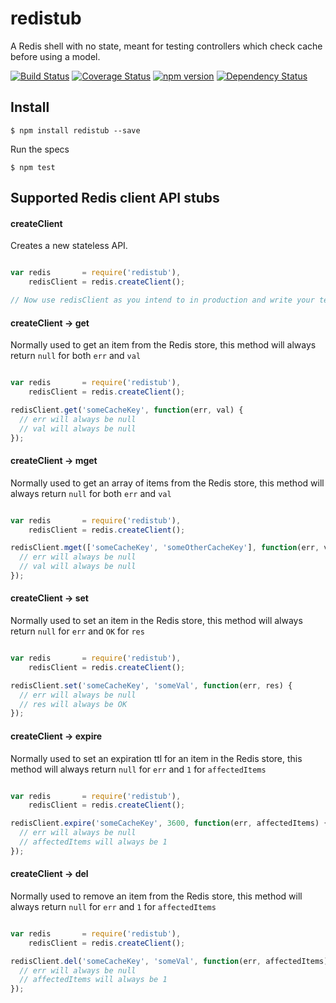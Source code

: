 # redistub
A Redis shell with no state, meant for testing controllers which check cache before using a model.

[![Build Status](https://travis-ci.org/AlienCreations/redistub.svg?branch=master)](https://travis-ci.org/AlienCreations/redistub) [![Coverage Status](https://coveralls.io/repos/AlienCreations/redistub/badge.svg?branch=master&service=github)](https://coveralls.io/github/AlienCreations/redistub?branch=master) [![npm version](http://img.shields.io/npm/v/redistub.svg)](https://npmjs.org/package/redistub) [![Dependency Status](https://david-dm.org/AlienCreations/redistub.svg)](https://david-dm.org/AlienCreations/redistub)

## Install

```
$ npm install redistub --save
```

Run the specs

```
$ npm test
```

## Supported Redis client API stubs

#### createClient
Creates a new stateless API.

```js

var redis       = require('redistub'),
    redisClient = redis.createClient();

// Now use redisClient as you intend to in production and write your tests to assume redis is offline.

```

#### createClient -> get
Normally used to get an item from the Redis store, this method will always
return `null` for both `err` and `val`

```js

var redis       = require('redistub'),
    redisClient = redis.createClient();

redisClient.get('someCacheKey', function(err, val) {
  // err will always be null
  // val will always be null
});

```

#### createClient -> mget
Normally used to get an array of items from the Redis store, this method will always
return `null` for both `err` and `val`

```js

var redis       = require('redistub'),
    redisClient = redis.createClient();

redisClient.mget(['someCacheKey', 'someOtherCacheKey'], function(err, val) {
  // err will always be null
  // val will always be null
});

```

#### createClient -> set
Normally used to set an item in the Redis store, this
method will always return `null` for `err` and `OK` for `res`

```js

var redis       = require('redistub'),
    redisClient = redis.createClient();

redisClient.set('someCacheKey', 'someVal', function(err, res) {
  // err will always be null
  // res will always be OK
});

```

#### createClient -> expire
Normally used to set an expiration ttl for an item in the Redis store, this
method will always return `null` for `err` and `1` for `affectedItems`

```js

var redis       = require('redistub'),
    redisClient = redis.createClient();

redisClient.expire('someCacheKey', 3600, function(err, affectedItems) {
  // err will always be null
  // affectedItems will always be 1
});

```

#### createClient -> del
Normally used to remove an item from the Redis store, this
method will always return `null` for `err` and `1` for `affectedItems`

```js

var redis       = require('redistub'),
    redisClient = redis.createClient();

redisClient.del('someCacheKey', 'someVal', function(err, affectedItems) {
  // err will always be null
  // affectedItems will always be 1
});

```
